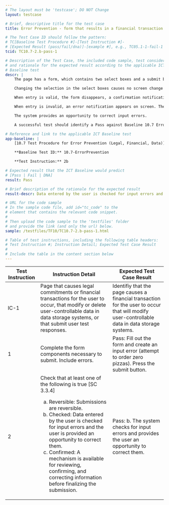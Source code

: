 ```yaml
---
# The layout must be 'testcase'; DO NOT Change
layout: testcase

# Brief, descriptive title for the test case
title: Error Prevention - form that results in a financial transaction provides opportunity to correct input errors

# The Test Case ID should follow the pattern:
# TC[Baseline Test Procedure #]-[Test Instruction #]-
# [Expected Result (pass/fail/dna)]-[example #], e.g., TC05.1-1-fail-1
tcid: TC10.7-2.b-pass-1

# Description of the Test Case, the included code sample, test considerations,
# and rationale for the expected result according to the applicable ICT
# Baseline test
descr: | 
    The page has a form, which contains two select boxes and a submit button.

    Changing the selection in the select boxes causes no screen change and triggers no validation. When the submit button is pressed, the form is validated.

    When entry is valid, the form disappears, a confirmation notification appears and receives focus. The confirmation notification says that a financial transaction has occured.

    When entry is invalid, an error notification appears on screen. The error notification is within a live region. The financial transaction does not occur until the user corrects the invalid entry.

    The system provides an opportunity to correct input errors.

    A successful test should identify a Pass against Baseline 10.7 Error Prevention (Legal, Financial, Data)

# Reference and link to the applicable ICT Baseline test
app-baseline: | 
    [10.7 Test Procedure for Error Prevention (Legal, Financial, Data)](https://ictbaseline.access-board.gov/10Forms/#107-test-procedure-for-error-prevention-legal-financial-data)

    **Baseline Test ID:** 10.7-ErrorPrevention

    **Test Instruction:** 2b

# Expected result that the ICT Baseline would predict
# [Pass | Fail | DNA]
result: Pass

# Brief description of the rationale for the expected result
result-descr: Data entered by the user is checked for input errors and the user is provided an opportunity to correct them before the financial transaction occurs.

# URL for the code sample
# In the sample code file, add id="tc_code" to the
# element that contains the relevant code snippet.
#
# Then upload the code sample to the 'testfiles' folder
# and provide the link (and only the url) below.
sample: /testfiles/TF10/TC10.7-2.b-pass-1.html

# Table of test instructions, including the following table headers:
# Test Instruction #; Instruction Detail; Expected Test Case Result
#
# Include the table in the content section below
---
```

<table>
    <thead>
        <tr>
            <th>Test Instruction</th>
            <th>Instruction Detail</th>
            <th>Expected Test Case Result</th>
        </tr>
    </thead>
    <tr>
        <td>IC-1</td>
        <td>Page that causes legal commitments or financial transactions for the user to occur, that modify or delete user-controllable data in data storage systems, or that submit user test responses.</td>
        <td>Identifiy that the page causes a financial transaction for the user to occur that will modify user-controllable data in data storage systems.</td>
    </tr>
    <tr>
        <td>1</td>
        <td>Complete the form components necessary to submit. Include errors.</td>
        <td>Pass: Fill out the form and create an input error (attempt to order zero pizzas). Press the submit button.</td>
    </tr>
    <tr>
        <td>2</td>
        <td>Check that at least one of the following is true [SC 3.3.4] 
            <ol type="a">
                <li> Reversible: Submissions are reversible.</li>
                <li> Checked: Data entered by the user is checked for input errors and the user is provided an opportunity to correct them.</li>
                <li> Confirmed: A mechanism is available for reviewing, confirming, and correcting information before finalizing the submission.</li>
            </ol></td>
        <td>Pass: b. The system checks for input errors and provides the user an opportunity to correct them.</td>
    </tr>
</table>
